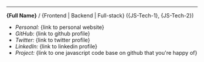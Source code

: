 ------------

**{Full Name}**
/ {Frontend | Backend | Full-stack} ({JS-Tech-1}, {JS-Tech-2})

- *Personal:* {link to personal website}
- *GitHub:* {link to github profile}
- *Twitter:* {link to twitter profile}
- *LinkedIn:* {link to linkedin profile}
- *Project:* {link to one javascript code base on github that you're happy of}